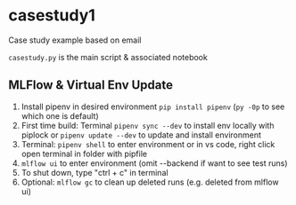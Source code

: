 # casestudy1

Case study example based on email

`casestudy.py` is the main script & associated notebook

## MLFlow & Virtual Env Update

1. Install pipenv in desired environment ` pip install pipenv ` (`py -0p` to see which one is default) 
1. First time build: Terminal `pipenv sync --dev` to install env locally with piplock or `pipenv update --dev` to update and install environment
1. Terminal: `pipenv shell` to enter environment or in vs code, right click open terminal in folder with pipfile
1. `mlflow ui` to enter environment (omit --backend if want to see test runs)
1. To shut down, type "ctrl + c" in terminal
1. Optional: `mlflow gc` to clean up deleted runs (e.g. deleted from mlflow ui)